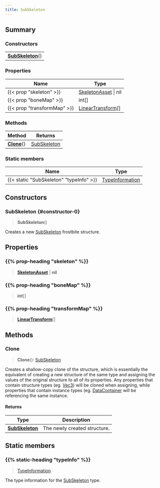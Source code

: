 ```yaml
---
title: SubSkeleton
---
```



## Summary
### Constructors
| |
| ----------- |
| **[SubSkeleton](#constructor-0)**() |

### Properties
| Name | Type |
| ---- | ---- |
| {{< prop "skeleton" >}} | [SkeletonAsset](/vext/ref/fb/skeletonasset) \| nil |
| {{< prop "boneMap" >}} | int[] |
| {{< prop "transformMap" >}} | [LinearTransform](/vext/ref/shared/class/lineartransform)[] |

### Methods
| Method | Returns |
| ------ | ---- |
| **[Clone](#clone)**() | [SubSkeleton](/vext/ref/fb/subskeleton) |

### Static members
| Name | Type |
| ---- | ---- |
| {{< static "SubSkeleton" "typeInfo" >}} | [TypeInformation](/vext/ref/shared/class/typeinformation) |

## Constructors
### SubSkeleton {#constructor-0}
> **SubSkeleton**()

Creates a new [SubSkeleton](/vext/ref/fb/subskeleton) frostbite structure.

## Properties
### {{% prop-heading "skeleton" %}}
> **[SkeletonAsset](/vext/ref/fb/skeletonasset)** | **nil**

### {{% prop-heading "boneMap" %}}
> **int**[]

### {{% prop-heading "transformMap" %}}
> **[LinearTransform](/vext/ref/shared/class/lineartransform)**[]

## Methods
### Clone
> **Clone**(): [SubSkeleton](/vext/ref/fb/subskeleton)

Creates a shallow-copy clone of the structure, which is essentially the equivalent of creating a new structure of the same type and assigning the values of the original structure to all of its properties. Any properties that contain structure types (eg. [Vec3](/vext/ref/shared/class/vec3)) will be cloned when assigning, while properties that contain instance types (eg. [DataContainer](/vext/ref/shared/class/datacontainer) will be referencing the same instance.

#### Returns
| Type | Description |
| ---- | ----------- |
| **[SubSkeleton](/vext/ref/fb/subskeleton)** | The newly created structure. |

## Static members
### {{% static-heading "typeInfo" %}}
> [TypeInformation](/vext/ref/shared/class/typeinformation)

The type information for the [SubSkeleton](/vext/ref/fb/subskeleton) type.

